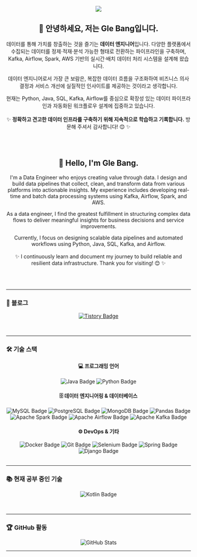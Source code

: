 <p align="center">
  <img src="https://capsule-render.vercel.app/api?type=Waving&color=FFCAF8&height=320&section=header&text=Gleewithajoy&fontColor=d6ace6&fontSize=90" />
</p>

<div align="center">

## 👋 안녕하세요, 저는 Gle Bang입니다.

데이터를 통해 가치를 창출하는 것을 즐기는 **데이터 엔지니어**입니다.
다양한 플랫폼에서 수집되는 데이터를 정제·적재·분석 가능한 형태로 전환하는 파이프라인을 구축하며,
Kafka, Airflow, Spark, AWS 기반의 실시간·배치 데이터 처리 시스템을 설계해 왔습니다.

데이터 엔지니어로서 가장 큰 보람은,
복잡한 데이터 흐름을 구조화하여 비즈니스 의사결정과 서비스 개선에 실질적인 인사이트를 제공하는 것이라고 생각합니다.

현재는 Python, Java, SQL, Kafka, Airflow를 중심으로
확장성 있는 데이터 파이프라인과 자동화된 워크플로우 설계에 집중하고 있습니다.
<br/> 
<br/> 
✨ **정확하고 견고한 데이터 인프라를 구축하기 위해 지속적으로 학습하고 기록합니다.**
방문해 주셔서 감사합니다! 😊  ✨

</div>

<br/> 
<br/> 


<div align="center">

## 👋 Hello, I'm Gle Bang.

I'm a Data Engineer who enjoys creating value through data.
I design and build data pipelines that collect, clean, and transform data from various platforms into actionable insights.
My experience includes developing real-time and batch data processing systems using Kafka, Airflow, Spark, and AWS.

As a data engineer, I find the greatest fulfillment in structuring complex data flows to deliver meaningful insights for business decisions and service improvements.

Currently, I focus on designing scalable data pipelines and automated workflows using Python, Java, SQL, Kafka, and Airflow.
<br/>
<br/>
✨ I continuously learn and document my journey to build reliable and resilient data infrastructure.
Thank you for visiting! 😊 ✨

</div>
<br/> 
<br/> 

---
### 📌 블로그  
<p align="center">
<a href="https://smilewithglee.tistory.com/">
  <img src="https://img.shields.io/badge/Tistory-FF5722?style=flat-square&logo=Tistory&logoColor=white" alt="Tistory Badge"/>
</a>
</p>

<br/> 

---
### 🛠 기술 스택  

<div align="center">
  
#### 💻 프로그래밍 언어 
<img src="https://img.shields.io/badge/Java-ED8B00?style=flat-square&logo=Java&logoColor=white" alt="Java Badge"/>
<img src="https://img.shields.io/badge/Python-3776AB?style=flat-square&logo=Python&logoColor=white" alt="Python Badge"/>

#### 🗄 데이터 엔지니어링 & 데이터베이스
<img src="https://img.shields.io/badge/MySQL-4479A1?style=flat-square&logo=MySQL&logoColor=white" alt="MySQL Badge"/>
<img src="https://img.shields.io/badge/PostgreSQL-336791?style=flat-square&logo=PostgreSQL&logoColor=white" alt="PostgreSQL Badge"/>
<img src="https://img.shields.io/badge/MongoDB-47A248?style=flat-square&logo=MongoDB&logoColor=white" alt="MongoDB Badge"/>
<img src="https://img.shields.io/badge/Pandas-150458?style=flat-square&logo=Pandas&logoColor=white" alt="Pandas Badge"/>
<img src="https://img.shields.io/badge/ApacheSpark-E25A1C?style=flat-square&logo=ApacheSpark&logoColor=white" alt="Apache Spark Badge"/>
<img src="https://img.shields.io/badge/Apache Airflow-017CEE?style=flat-square&logo=ApacheAirflow&logoColor=white" alt="Apache Airflow Badge"/>
<img src="https://img.shields.io/badge/Apache Kafka-231F20?style=flat-square&logo=ApacheKafka&logoColor=white" alt="Apache Kafka Badge"/>

#### ⚙️ DevOps & 기타  
<img src="https://img.shields.io/badge/Docker-2496ED?style=flat-square&logo=Docker&logoColor=white" alt="Docker Badge"/>
<img src="https://img.shields.io/badge/Git-F05032?style=flat-square&logo=Git&logoColor=white" alt="Git Badge"/>
<img src="https://img.shields.io/badge/Selenium-43B02A?style=flat-square&logo=Selenium&logoColor=white" alt="Selenium Badge"/>
<img src="https://img.shields.io/badge/Spring-6DB33F?style=flat-square&logo=Spring&logoColor=white" alt="Spring Badge"/>
<img src="https://img.shields.io/badge/Django-092E20?style=flat-square&logo=Django&logoColor=white" alt="Django Badge"/>

</div>
<br/> 

---
### 📚 현재 공부 중인 기술  
<p align="center">
<img src="https://img.shields.io/badge/Kotlin-0095D5?style=flat-square&logo=Kotlin&logoColor=white" alt="Kotlin Badge"/>
</p>
<br/> 

---
### 🏆 GitHub 활동  
<p align="center">
<img src="https://github-readme-stats.vercel.app/api?username=Gwithajoy&show_icons=true&theme=radical" alt="GitHub Stats"/>
</p>

---
